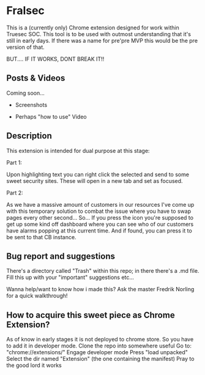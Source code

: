 # Fralsec

This is a (currently only) Chrome extension designed for work within Truesec SOC. This tool is to be used with outmost understanding that it's still in early days. If there was a name for pre'pre MVP this would be the pre version of that.

BUT.... IF IT WORKS, DONT BREAK IT!!


## Posts & Videos

Coming soon...

- Screenshots

- Perhaps "how to use" Video

## Description

This extension is intended for dual purpose at this stage:

Part 1:

Upon highlighting text you can right click the selected and send to some sweet security sites. These will open in a new tab and set as focused.

Part 2:

As we have a massive amount of customers in our resources I've come up with this temporary solution to combat the issue where you have to swap pages every other second...
So... If you press the icon  you're supposed to get up some kind off dashboard where you can see who of our customers have alarms popping at this current time. And if found, you can press it to be sent to that CB instance.  

## Bug report and suggestions

There's a directory called "Trash" within this repo; in there there's a .md file. Fill this up with your "important" suggestions etc...

Wanna help/want to know how i made this? Ask the master Fredrik Norling for a quick walkthrough!


## How to acquire this sweet piece as Chrome Extension?

As of know in early stages it is not deployed to chrome store. So you have to add it in developer mode.
Clone the repo into somewhere useful
Go to: "chrome://extensions/"
Engage developer mode
Press "load unpacked"
Select the dir named "Extension" (the one containing the manifest)
Pray to the good lord it works
